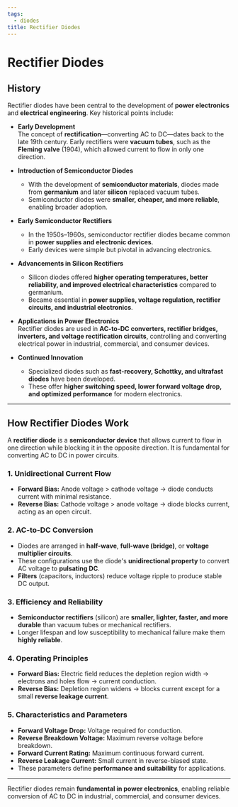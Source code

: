 ```yaml
---
tags:
  - diodes
title: Rectifier Diodes
---
```


# Rectifier Diodes

## History

Rectifier diodes have been central to the development of **power electronics** and **electrical engineering**. Key historical points include:

- **Early Development**  
  The concept of **rectification**—converting AC to DC—dates back to the late 19th century. Early rectifiers were **vacuum tubes**, such as the **Fleming valve** (1904), which allowed current to flow in only one direction.

- **Introduction of Semiconductor Diodes**  
  - With the development of **semiconductor materials**, diodes made from **germanium** and later **silicon** replaced vacuum tubes.  
  - Semiconductor diodes were **smaller, cheaper, and more reliable**, enabling broader adoption.

- **Early Semiconductor Rectifiers**  
  - In the 1950s–1960s, semiconductor rectifier diodes became common in **power supplies and electronic devices**.  
  - Early devices were simple but pivotal in advancing electronics.

- **Advancements in Silicon Rectifiers**  
  - Silicon diodes offered **higher operating temperatures, better reliability, and improved electrical characteristics** compared to germanium.  
  - Became essential in **power supplies, voltage regulation, rectifier circuits, and industrial electronics**.

- **Applications in Power Electronics**  
  Rectifier diodes are used in **AC-to-DC converters, rectifier bridges, inverters, and voltage rectification circuits**, controlling and converting electrical power in industrial, commercial, and consumer devices.

- **Continued Innovation**  
  - Specialized diodes such as **fast-recovery, Schottky, and ultrafast diodes** have been developed.  
  - These offer **higher switching speed, lower forward voltage drop, and optimized performance** for modern electronics.

---

## How Rectifier Diodes Work

A **rectifier diode** is a **semiconductor device** that allows current to flow in one direction while blocking it in the opposite direction. It is fundamental for converting AC to DC in power circuits.

### 1. Unidirectional Current Flow
- **Forward Bias:** Anode voltage > cathode voltage → diode conducts current with minimal resistance.  
- **Reverse Bias:** Cathode voltage > anode voltage → diode blocks current, acting as an open circuit.

### 2. AC-to-DC Conversion
- Diodes are arranged in **half-wave**, **full-wave (bridge)**, or **voltage multiplier circuits**.  
- These configurations use the diode's **unidirectional property** to convert AC voltage to **pulsating DC**.  
- **Filters** (capacitors, inductors) reduce voltage ripple to produce stable DC output.

### 3. Efficiency and Reliability
- **Semiconductor rectifiers** (silicon) are **smaller, lighter, faster, and more durable** than vacuum tubes or mechanical rectifiers.  
- Longer lifespan and low susceptibility to mechanical failure make them **highly reliable**.

### 4. Operating Principles
- **Forward Bias:** Electric field reduces the depletion region width → electrons and holes flow → current conduction.  
- **Reverse Bias:** Depletion region widens → blocks current except for a small **reverse leakage current**.

### 5. Characteristics and Parameters
- **Forward Voltage Drop:** Voltage required for conduction.  
- **Reverse Breakdown Voltage:** Maximum reverse voltage before breakdown.  
- **Forward Current Rating:** Maximum continuous forward current.  
- **Reverse Leakage Current:** Small current in reverse-biased state.  
- These parameters define **performance and suitability** for applications.

---

Rectifier diodes remain **fundamental in power electronics**, enabling reliable conversion of AC to DC in industrial, commercial, and consumer devices.
